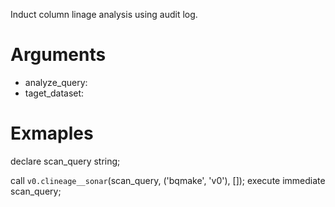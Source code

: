 Induct column linage analysis using audit log.

Arguments
===

- analyze_query: 
- taget_dataset: 


Exmaples
===

declare scan_query string;

call `v0.clineage__sonar`(scan_query, ('bqmake', 'v0'), []);
execute immediate scan_query;
